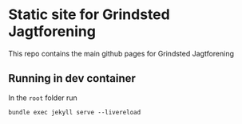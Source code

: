 # Static site for Grindsted Jagtforening

This repo contains the main github pages for Grindsted Jagtforening

## Running in dev container

In the `root` folder run 
```Shell
bundle exec jekyll serve --livereload
```

